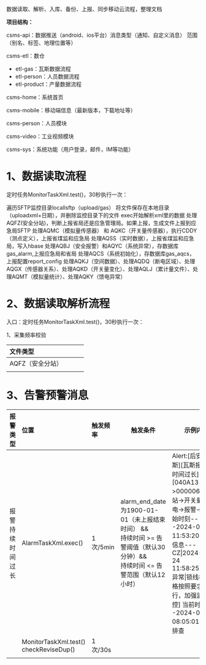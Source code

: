 数据读取、解析、入库、备份、上报、同步移动云流程，整理文档

**项目结构：**

csms-api：数据推送（android、ios平台）消息类型（通知、自定义消息） 范围（别名、标签、地理位置等）

csms-etl：数仓
- etl-gas：瓦斯数据流程
- etl-person：人员数据流程
- etl-product：产量数据流程

csms-home：系统首页

csms-mobile：移动端信息（最新版本，下载地址等）

csms-person：人员模块

csms-video：工业视频模块

csms-sys：系统功能（用户登录，邮件，IM等功能）


# 1、数据读取流程

定时任务MonitorTaskXml.test()，30秒执行一次：

遍历SFTP监控目录locallsftp（upload/gas）
将文件保存在本地目录（uploadxml+日期），并删除监控目录下的文件
exec开始解析xml里的数据
处理AQFZ(安全分站)，判断上报省局还是应急管理局。如果上报，生成文件上报到应急局SFTP
处理AQMC（模拟量传感器） 和 AQKC（开关量传感器），执行CDDY（测点定义），上报省煤监和应急局
处理AQSS（实时数据），上报省煤监和应急局，写入hbase
处理AQBJ（安全报警）和AQYC（系统异常），存数据库gas_alarm,上报应急局和省局
处理AQCS（系统初始化），存数据库gas_aqcs，上报配置report_config
处理AQKJ（空间数据）、处理AQDQ（断电区域）、处理AQGX（传感器关系）、处理AQKD（开关量变化）、处理AQLJ（累计量文件）、处理AQMT（模拟量统计）、处理AQKY（馈电异常）


# 2、数据读取解析流程

入口：定时任务MonitorTaskXml.test()，30秒执行一次：

1、采集频率校验


| 文件类型       |     |     |     |
| :--------- | :-- | :-- | --- |
| AQFZ（安全分站） |     |     |     |
|            |     |     |     |

# 3、告警预警消息

| 报警类型     | 位置                                     | 触发频率    | 触发条件                                                                                      | 示例内容                                                                                                                                                                                          | 发送渠道 |
| :------- | :------------------------------------- | :------ | ----------------------------------------------------------------------------------------- | --------------------------------------------------------------------------------------------------------------------------------------------------------------------------------------------- | ---- |
| 报警持续时间过长 | AlarmTaskXml.exec()                    | 1次/5min | alarm_end_date为1900-01-01（未上报结束时间） && <br>持续时间 >= 告警阈值（默认30分钟）&& <br>持续时间 <= 告警范围（默认12小时） | Alert:[后安矿][瓦斯][瓦斯报警持续时间过长] [040A13->000006号分站->开关量->馈电->报警->报警开始时刻---2024-04-24 11:53:20->报警信息---CZ\|2024-04-24 11:58:25\|admin\|异常\|锁线松动\|严格按照要求执行，加强监测监控] 当前时间---2024-04-25 08:05:01 请及时排查 | 钉钉   |
|          | MonitorTaskXml.test() checkReviseDup() | 1次/30s  |                                                                                           |                                                                                                                                                                                               |      |
|          |                                        |         |                                                                                           |                                                                                                                                                                                               |      |










